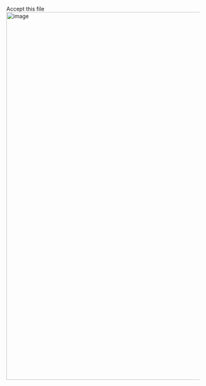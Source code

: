 Accept this file
<img width="959" alt="image" src="https://github.com/user-attachments/assets/4e80f210-e97c-4846-bb93-08bb1c0392e3">
